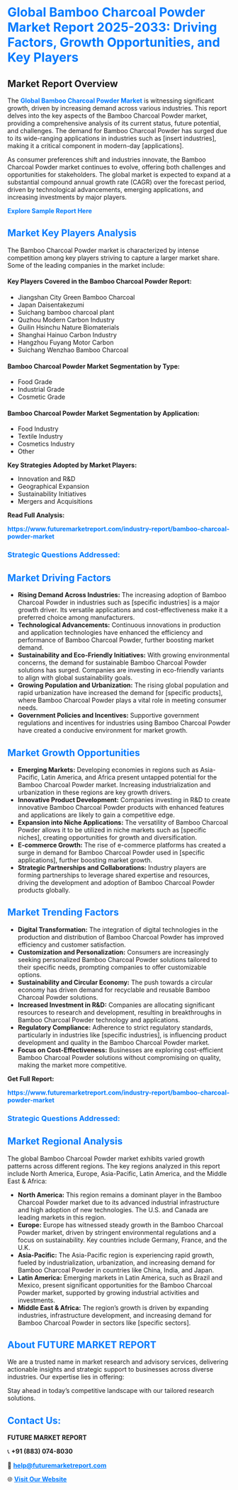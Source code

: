 <h1 style="color: #007BFF;">Global Bamboo Charcoal Powder Market Report 2025-2033: Driving Factors, Growth Opportunities, and Key Players</h1>

<section id="overview">
<h2>Market Report Overview</h2>
<p>The <a href="https://www.futuremarketreport.com/industry-report/bamboo-charcoal-powder-market" style="color: #007BFF; text-decoration: none;"><strong>Global Bamboo Charcoal Powder Market</strong></a> is witnessing significant growth, driven by increasing demand across various industries. This report delves into the key aspects of the Bamboo Charcoal Powder market, providing a comprehensive analysis of its current status, future potential, and challenges. The demand for Bamboo Charcoal Powder has surged due to its wide-ranging applications in industries such as [insert industries], making it a critical component in modern-day [applications].</p>
<p>As consumer preferences shift and industries innovate, the Bamboo Charcoal Powder market continues to evolve, offering both challenges and opportunities for stakeholders. The global market is expected to expand at a substantial compound annual growth rate (CAGR) over the forecast period, driven by technological advancements, emerging applications, and increasing investments by major players.</p>
</section>

<section id="overview">
<p><a href="https://www.futuremarketreport.com/request-sample/reportId=115062" style="color: #007BFF; text-decoration: none;"><strong>Explore Sample Report Here</strong></a></p>
</section>

<section id="key-players">
<h2 style="color: #007BFF;">Market Key Players Analysis</h2>
<p>The Bamboo Charcoal Powder market is characterized by intense competition among key players striving to capture a larger market share. Some of the leading companies in the market include:</p>
<h4>Key Players Covered in the Bamboo Charcoal Powder Report:</h4>
<ul><li>Jiangshan City Green Bamboo Charcoal</li><li>Japan Daisentakezumi</li><li>Suichang bamboo charcoal plant</li><li>Quzhou Modern Carbon Industry</li><li>Guilin Hsinchu Nature Biomaterials</li><li>Shanghai Hainuo Carbon Industry</li><li>Hangzhou Fuyang Motor Carbon</li><li>Suichang Wenzhao Bamboo Charcoal</li></ul>
<h4>Bamboo Charcoal Powder Market Segmentation by Type:</h4>
<ul><li>Food Grade</li><li>Industrial Grade</li><li>Cosmetic Grade</li></ul>

<h4>Bamboo Charcoal Powder Market Segmentation by Application:</h4>
<ul><li>Food Industry</li><li>Textile Industry</li><li>Cosmetics Industry</li><li>Other</li></ul>
<p><strong>Key Strategies Adopted by Market Players:</strong></p>
<ul>
<li>Innovation and R&D</li>
<li>Geographical Expansion</li>
<li>Sustainability Initiatives</li>
<li>Mergers and Acquisitions</li>
</ul>
</section>

<section>
<p><strong>Read Full Analysis: </strong></p><a href="https://www.futuremarketreport.com/industry-report/bamboo-charcoal-powder-market" style="color: #007BFF; text-decoration: none;"><strong>https://www.futuremarketreport.com/industry-report/bamboo-charcoal-powder-market</strong></a>
<h3 style="color: #007BFF;">Strategic Questions Addressed:</h3>
</section>

<section id="driving-factors">
<h2 style="color: #007BFF;">Market Driving Factors</h2>
<ul>
<li><strong>Rising Demand Across Industries:</strong> The increasing adoption of Bamboo Charcoal Powder in industries such as [specific industries] is a major growth driver. Its versatile applications and cost-effectiveness make it a preferred choice among manufacturers.</li>
<li><strong>Technological Advancements:</strong> Continuous innovations in production and application technologies have enhanced the efficiency and performance of Bamboo Charcoal Powder, further boosting market demand.</li>
<li><strong>Sustainability and Eco-Friendly Initiatives:</strong> With growing environmental concerns, the demand for sustainable Bamboo Charcoal Powder solutions has surged. Companies are investing in eco-friendly variants to align with global sustainability goals.</li>
<li><strong>Growing Population and Urbanization:</strong> The rising global population and rapid urbanization have increased the demand for [specific products], where Bamboo Charcoal Powder plays a vital role in meeting consumer needs.</li>
<li><strong>Government Policies and Incentives:</strong> Supportive government regulations and incentives for industries using Bamboo Charcoal Powder have created a conducive environment for market growth.</li>
</ul>
</section>

<section id="growth-opportunities">
<h2 style="color: #007BFF;">Market Growth Opportunities</h2>
<ul>
<li><strong>Emerging Markets:</strong> Developing economies in regions such as Asia-Pacific, Latin America, and Africa present untapped potential for the Bamboo Charcoal Powder market. Increasing industrialization and urbanization in these regions are key growth drivers.</li>
<li><strong>Innovative Product Development:</strong> Companies investing in R&D to create innovative Bamboo Charcoal Powder products with enhanced features and applications are likely to gain a competitive edge.</li>
<li><strong>Expansion into Niche Applications:</strong> The versatility of Bamboo Charcoal Powder allows it to be utilized in niche markets such as [specific niches], creating opportunities for growth and diversification.</li>
<li><strong>E-commerce Growth:</strong> The rise of e-commerce platforms has created a surge in demand for Bamboo Charcoal Powder used in [specific applications], further boosting market growth.</li>
<li><strong>Strategic Partnerships and Collaborations:</strong> Industry players are forming partnerships to leverage shared expertise and resources, driving the development and adoption of Bamboo Charcoal Powder products globally.</li>
</ul>
</section>

<section id="trending-factors">
<h2 style="color: #007BFF;">Market Trending Factors</h2>
<ul>
<li><strong>Digital Transformation:</strong> The integration of digital technologies in the production and distribution of Bamboo Charcoal Powder has improved efficiency and customer satisfaction.</li>
<li><strong>Customization and Personalization:</strong> Consumers are increasingly seeking personalized Bamboo Charcoal Powder solutions tailored to their specific needs, prompting companies to offer customizable options.</li>
<li><strong>Sustainability and Circular Economy:</strong> The push towards a circular economy has driven demand for recyclable and reusable Bamboo Charcoal Powder solutions.</li>
<li><strong>Increased Investment in R&D:</strong> Companies are allocating significant resources to research and development, resulting in breakthroughs in Bamboo Charcoal Powder technology and applications.</li>
<li><strong>Regulatory Compliance:</strong> Adherence to strict regulatory standards, particularly in industries like [specific industries], is influencing product development and quality in the Bamboo Charcoal Powder market.</li>
<li><strong>Focus on Cost-Effectiveness:</strong> Businesses are exploring cost-efficient Bamboo Charcoal Powder solutions without compromising on quality, making the market more competitive.</li>
</ul>
</section>

<section>
<p><strong>Get Full Report: </strong></p><a href="https://www.futuremarketreport.com/industry-report/bamboo-charcoal-powder-market" style="color: #007BFF; text-decoration: none;"><strong>https://www.futuremarketreport.com/industry-report/bamboo-charcoal-powder-market</strong></a>
<h3 style="color: #007BFF;">Strategic Questions Addressed:</h3>
</section>


<section id="regional-analysis">
<h2 style="color: #007BFF;">Market Regional Analysis</h2>
<p>The global Bamboo Charcoal Powder market exhibits varied growth patterns across different regions. The key regions analyzed in this report include North America, Europe, Asia-Pacific, Latin America, and the Middle East & Africa:</p>
<ul>
<li><strong>North America:</strong> This region remains a dominant player in the Bamboo Charcoal Powder market due to its advanced industrial infrastructure and high adoption of new technologies. The U.S. and Canada are leading markets in this region.</li>
<li><strong>Europe:</strong> Europe has witnessed steady growth in the Bamboo Charcoal Powder market, driven by stringent environmental regulations and a focus on sustainability. Key countries include Germany, France, and the U.K.</li>
<li><strong>Asia-Pacific:</strong> The Asia-Pacific region is experiencing rapid growth, fueled by industrialization, urbanization, and increasing demand for Bamboo Charcoal Powder in countries like China, India, and Japan.</li>
<li><strong>Latin America:</strong> Emerging markets in Latin America, such as Brazil and Mexico, present significant opportunities for the Bamboo Charcoal Powder market, supported by growing industrial activities and investments.</li>
<li><strong>Middle East & Africa:</strong> The region’s growth is driven by expanding industries, infrastructure development, and increasing demand for Bamboo Charcoal Powder in sectors like [specific sectors].</li>
</ul>
</section>

<footer>
<h2 style="color: #007BFF;">About FUTURE MARKET REPORT</h2>
<p>We are a trusted name in market research and advisory services, delivering actionable insights and strategic support to businesses across diverse industries. Our expertise lies in offering:</p>

<p>Stay ahead in today’s competitive landscape with our tailored research solutions.</p>

<h2 style="color: #007BFF;">Contact Us:</h2>
<p><strong>FUTURE MARKET REPORT</strong></p>
<p>📞 <strong>+91 (883) 074-8030</strong></p>
<p>📧 <strong><a href="mailto:help@futuremarketreport.com" style="color: #007BFF;">help@futuremarketreport.com</a></strong></p>
<p>🌐 <strong><a href="https://www.futuremarketreport.com/" style="color: #007BFF;">Visit Our Website</a></strong></p>
</footer>
